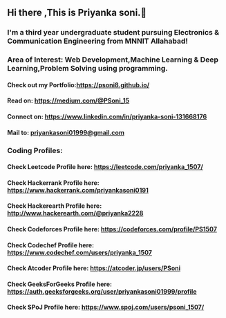 ## Hi there ,This is Priyanka soni.👋

### I'm a third year undergraduate student pursuing Electronics & Communication Engineering from MNNIT Allahabad!
### Area of Interest: Web Development,Machine Learning & Deep Learning,Problem Solving using programming.
#### Check out my Portfolio:https://psoni8.github.io/
#### Read on: https://medium.com/@PSoni_15
#### Connect on: https://www.linkedin.com/in/priyanka-soni-131668176
#### Mail to: priyankasoni01999@gmail.com

### Coding Profiles:
#### Check Leetcode Profile here: https://leetcode.com/priyanka_1507/
#### Check Hackerrank Profile here: https://www.hackerrank.com/priyankasoni0191
#### Check Hackerearth Profile here: http://www.hackerearth.com/@priyanka2228
#### Check Codeforces Profile here: https://codeforces.com/profile/PS1507
#### Check Codechef Profile here: https://www.codechef.com/users/priyanka_1507
#### Check Atcoder Profile here: https://atcoder.jp/users/PSoni
#### Check GeeksForGeeks Profile here: https://auth.geeksforgeeks.org/user/priyankasoni01999/profile
#### Check SPoJ Profile here: https://www.spoj.com/users/psoni_1507/
